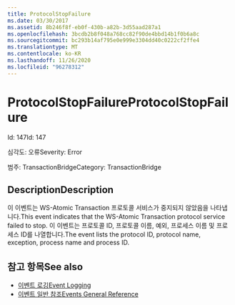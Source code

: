 ```yaml
---
title: ProtocolStopFailure
ms.date: 03/30/2017
ms.assetid: 8b246f8f-eb0f-430b-a82b-3d55aad287a1
ms.openlocfilehash: 3bcdb2b8f048a768cc82f90de4bbd14b1f0b6a8c
ms.sourcegitcommit: bc293b14af795e0e999e3304dd40c0222cf2ffe4
ms.translationtype: MT
ms.contentlocale: ko-KR
ms.lasthandoff: 11/26/2020
ms.locfileid: "96278312"
---
```

# <a name="protocolstopfailure"></a><span data-ttu-id="aae99-102">ProtocolStopFailure</span><span class="sxs-lookup"><span data-stu-id="aae99-102">ProtocolStopFailure</span></span>

<span data-ttu-id="aae99-103">Id: 147</span><span class="sxs-lookup"><span data-stu-id="aae99-103">Id: 147</span></span>  
  
 <span data-ttu-id="aae99-104">심각도: 오류</span><span class="sxs-lookup"><span data-stu-id="aae99-104">Severity: Error</span></span>  
  
 <span data-ttu-id="aae99-105">범주: TransactionBridge</span><span class="sxs-lookup"><span data-stu-id="aae99-105">Category: TransactionBridge</span></span>  
  
## <a name="description"></a><span data-ttu-id="aae99-106">Description</span><span class="sxs-lookup"><span data-stu-id="aae99-106">Description</span></span>  

 <span data-ttu-id="aae99-107">이 이벤트는 WS-Atomic Transaction 프로토콜 서비스가 중지되지 않았음을 나타냅니다.</span><span class="sxs-lookup"><span data-stu-id="aae99-107">This event indicates that the WS-Atomic Transaction protocol service failed to stop.</span></span> <span data-ttu-id="aae99-108">이 이벤트는 프로토콜 ID, 프로토콜 이름, 예외, 프로세스 이름 및 프로세스 ID를 나열합니다.</span><span class="sxs-lookup"><span data-stu-id="aae99-108">The event lists the protocol ID, protocol name, exception, process name and process ID.</span></span>  
  
## <a name="see-also"></a><span data-ttu-id="aae99-109">참고 항목</span><span class="sxs-lookup"><span data-stu-id="aae99-109">See also</span></span>

- [<span data-ttu-id="aae99-110">이벤트 로깅</span><span class="sxs-lookup"><span data-stu-id="aae99-110">Event Logging</span></span>](index.md)
- [<span data-ttu-id="aae99-111">이벤트 일반 참조</span><span class="sxs-lookup"><span data-stu-id="aae99-111">Events General Reference</span></span>](events-general-reference.md)
